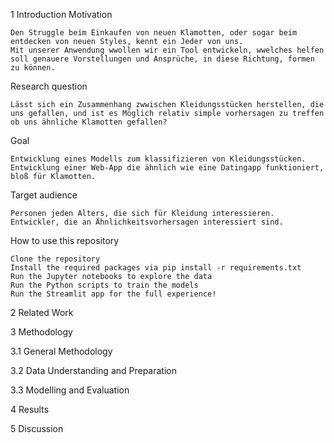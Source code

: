 1 Introduction
Motivation

    Den Struggle beim Einkaufen von neuen Klamotten, oder sogar beim entdecken von neuen Styles, kennt ein Jeder von uns.
    Mit unserer Anwendung wwollen wir ein Tool entwickeln, wwelches helfen soll genauere Vorstellungen und Ansprüche, in diese Richtung, formen zu können.

Research question

    Lässt sich ein Zusammenhang zwwischen Kleidungsstücken herstellen, die uns gefallen, und ist es Möglich relativ simple vorhersagen zu treffen ob uns ähnliche Klamotten gefallen?

Goal

    Entwicklung eines Modells zum klassifizieren von Kleidungsstücken.
    Entwicklung einer Web-App die ähnlich wie eine Datingapp funktioniert, bloß für Klamotten.

Target audience

    Personen jeden Alters, die sich für Kleidung interessieren.
    Entwickler, die an Ähnlichkeitsvorhersagen interessiert sind.

How to use this repository

    Clone the repository
    Install the required packages via pip install -r requirements.txt
    Run the Jupyter notebooks to explore the data
    Run the Python scripts to train the models
    Run the Streamlit app for the full experience!
2 Related Work

3 Methodology

3.1 General Methodology

3.2 Data Understanding and Preparation

3.3 Modelling and Evaluation

4 Results

5 Discussion
